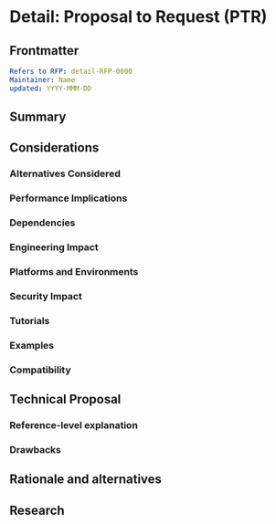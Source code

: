 # Detail: Proposal to Request (PTR)
[PTR]: #PTR

## Frontmatter
[frontmatter]: #frontmatter
```yaml
Refers to RFP: detail-RFP-0000
Maintainer: Name
updated: YYYY-MMM-DD
```

<!--
A Proposal to Request is an answer to a Request For Proposals that
-->

## Summary
[summary]: #summary
<!--
Short summary of this document.
-->

## Considerations
[considerations]: #considerations
<!--
There are always important considerations for every proposal. Please use this
opportunity to think about this proposal from all the perspectives below.
-->

### Alternatives Considered
[alternatives]: #alternatives
<!--
List of other approaches.
-->

### Performance Implications
[performance]: #performance
<!--
Honest analysis of performance implications.
-->
### Dependencies
[dependencies]: #dependencies
<!--
New dependencies introduced.
-->

### Engineering Impact
[engineering-impact]: #engineering-impact
<!--
- How will engineering be impacted?
- Are there other projects that need to be adapted?
-->

### Platforms and Environments
[platforms]: #platforms
<!--
What platforms and environments will this address?
-->

### Security Impact
[security]: #security
<!--
Are there any known impacts (positive or negative) regarding the security posture?
-->

### Tutorials
[tutorials]: #tutorials
<!--
Are there tutorials that help illustrate this?
-->

### Examples
[examples]: #examples
<!--
Are there examples of this in the wild? If so, please don't just give a link,
also write a very brief analysis
-->

### Compatibility
[compatibility]: #compatibility
<!--
Are there compatibility concerns?
-->

## Technical Proposal
[technical-proposal]: #technical-proposal
<!--
Introduce and explain the technical proposal
-->

### Reference-level explanation
[reference-level-explanation]: #reference-level-explanation
<!--
This is the technical portion of the RFC. Explain the design in sufficient detail that:

- Its interaction with other features is clear.
- It is reasonably clear how the feature would be implemented.
- Corner cases are dissected by example.

The section should return to the examples given in the previous section, and explain more fully how the detailed proposal makes those examples work.
-->

### Drawbacks
[drawbacks]: #drawbacks
<!--
- Why should we *not* do this?
- Does it introduce new risks?
- Will it introduce architectural debt?
-->

## Rationale and alternatives
[rationale-and-alternatives]: #rationale-and-alternatives
<!--
- Why is this design the best in the space of possible designs?
- What other designs have been considered and what is the rationale for not choosing them?
- What is the impact of not doing this?
-->

## Research
[research]: #research
<!--
Please collect all relevant research links to repositories, issues and papers
-->
